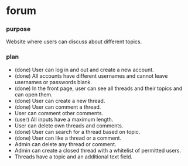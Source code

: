 # forum

### purpose
Website where users can discuss about different topics.

### plan
- (done) User can log in and out and create a new account.  
- (done) All accounts have different usernames and cannot leave usernames or passwords blank.  
- (done) In the front page, user can see all threads and their topics and can open them.  
- (done) User can create a new thread.  
- (done) User can comment a thread.  
- User can comment other comments.  
- (user) All inputs have a maximum length.  
- User can delete own threads and comments.  
- (done) User can search for a thread based on topic.  
- (done) User can like a thread or a comment.  
- Admin can delete any thread or comment.  
- Admin can create a closed thread with a whitelist of permitted users.  
- Threads have a topic and an additional text field.  
